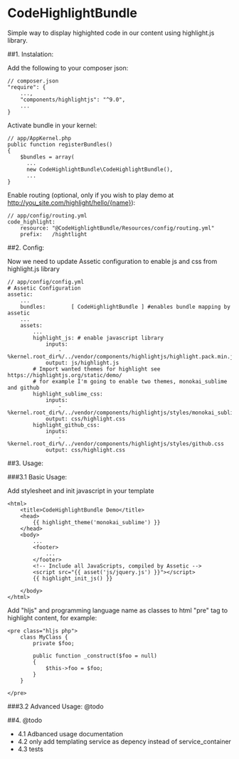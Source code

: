 CodeHighlightBundle
===================

Simple way to display highighted code in our content using highlight.js library.

##1. Instalation:

Add the following to your composer json:

    // composer.json
    "require": {
        ...,
        "components/highlightjs": "^9.0",
        ...
    }

Activate bundle in your kernel:

    // app/AppKernel.php
    public function registerBundles()
    {
        $bundles = array(
          ...
          new CodeHighlightBundle\CodeHighlightBundle(),
          ...
    }

Enable routing (optional, only if you wish to play demo at http://you_site.com/highlight/hello/{name}):

    // app/config/routing.yml
    code_highlight:
        resource: "@CodeHighlightBundle/Resources/config/routing.yml"
        prefix:   /hightlight


##2. Config:

Now we need to update Assetic configuration to enable js and css from highlight.js library

    // app/config/config.yml
    # Assetic Configuration
    assetic:
        ...
        bundles:        [ CodeHighlightBundle ] #enables bundle mapping by assetic
        ...
        assets:
            ...
            highlight_js: # enable javascript library
                inputs:
                    - %kernel.root_dir%/../vendor/components/highlightjs/highlight.pack.min.js
                output: js/highlight.js
            # Import wanted themes for highlight see https://highlightjs.org/static/demo/
            # for example I'm going to enable two themes, monokai_sublime and github
            highlight_sublime_css:
                inputs:
                    - %kernel.root_dir%/../vendor/components/highlightjs/styles/monokai_sublime.css
                output: css/highlight.css
            highlight_github_css:
                inputs:
                    - %kernel.root_dir%/../vendor/components/highlightjs/styles/github.css
                output: css/highlight.css


##3. Usage:

###3.1 Basic Usage:

Add stylesheet and init javascript in your template

    <html>
        <title>CodeHighlightBundle Demo</title>
        <head>
            {{ highlight_theme('monokai_sublime') }}
        </head>
        <body>
            ...
            <footer>
                ...
            </footer>
            <!-- Include all JavaScripts, compiled by Assetic -->
            <script src="{{ asset('js/jquery.js') }}"></script>
            {{ highlight_init_js() }}

        </body>
    </html>

Add "hljs" and programming language name as classes to html "pre" tag to highlight content, for example:

    <pre class="hljs php">
        class MyClass {
            private $foo;

            public function _construct($foo = null)
            {
                $this->foo = $foo;
            }
        }

    </pre>


###3.2 Advanced Usage:
@todo    

##4. @todo
- 4.1 Adbanced usage documentation
- 4.2 only add templating service as depency instead of service_container
- 4.3 tests
